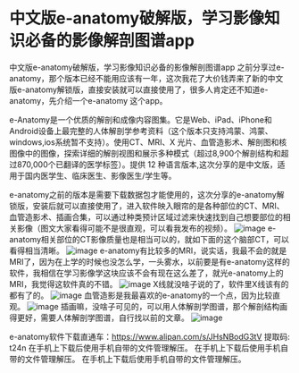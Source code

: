 # 中文版e-anatomy破解版，学习影像知识必备的影像解剖图谱app
中文版e-anatomy破解版，学习影像知识必备的影像解剖图谱app
之前分享过e-anatomy，那个版本已经不能用应该有一年，这次我花了大价钱弄来了新的中文版e-anatomy解锁版，直接安装就可以直接使用了，很多人肯定还不知道e-anatomy，先介绍一个e-anatomy 这个app。

e-Anatomy是一个优质的解剖和成像内容图集。它是Web、iPad、iPhone和Android设备上最完整的人体解剖学参考资料（这个版本只支持鸿蒙、鸿蒙、windows,ios系统暂不支持）。使用CT、MRI、X 光片、血管造影术、解剖图和核图像中的图像，探索详细的解剖视图和展示多种模式（超过8,900个解剖结构和超过870,000个已翻译的医学标签）。提供 12 种语言版本,这次分享的是中文版，适用于国内医学生、临床医生、影像医生/学生等。

e-anatomy之前的版本是需要下载数据包才能使用的，这次分享的e-anatomy解锁版，安装后就可以直接使用了，进入软件映入眼帘的是各种部位的CT、MRI、血管造影术、插画合集，可以通过种类预计区域过滤来快速找到自己想要部位的相关影像（图文大家看得可能不是很直观，可以看我发布的视频）。
![image](https://imgs.mznzd.com/imgs/1701/1.jpg) 
e-anatomy相关部位的CT影像质量也是相当可以的，就如下面的这个脑部CT，可以看得相当清晰。
![image](https://imgs.mznzd.com/imgs/1701/2.jpg) 
e-anatomy有比较多的MRI，说实话，我最不会的就是MRI了，因为在上学的时候也没怎么学，一头雾水，以前要是有e-anatomy这样的软件，我相信在学习影像学这块应该不会有现在这么差了，就光e-anatomy上的MRI，我觉得这软件真的不错。
![image](https://imgs.mznzd.com/imgs/1701/3.jpg) 
X线就没啥子说的了，软件里X线该有的都有了的。
![image](https://imgs.mznzd.com/imgs/1701/4.jpg) 
血管造影是我最喜欢的e-anatomy的一个点，因为比较直观。
![image](https://imgs.mznzd.com/imgs/1701/5.jpg) 
插画嘛，没啥子可见的，可以用人体解剖学图谱，那个解剖结构画得更好，需要人体解剖学图谱，自行找以前的文章。
![image](https://imgs.mznzd.com/imgs/1701/6.jpg) 

e-anatomy软件下载直通车：https://www.alipan.com/s/JHsNBodG3tV
提取码: t24n
在手机上下载后使用手机自带的文件管理解压。
在手机上下载后使用手机自带的文件管理解压。
在手机上下载后使用手机自带的文件管理解压。
